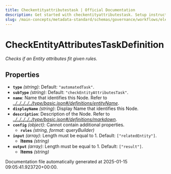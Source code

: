 ```yaml
---
title: Checkentityattributestask | Official Documentation
description: Get started with checkentityattributestask. Setup instructions, features, and configuration details inside.
slug: /main-concepts/metadata-standard/schemas/governance/workflows/elements/nodes/automatedtask/checkentityattributestask
---
```


# CheckEntityAttributesTaskDefinition

*Checks if an Entity attributes fit given rules.*

## Properties

- **`type`** *(string)*: Default: `"automatedTask"`.
- **`subType`** *(string)*: Default: `"checkEntityAttributesTask"`.
- **`name`**: Name that identifies this Node. Refer to *[../../../../../type/basic.json#/definitions/entityName](#/../../../../type/basic.json#/definitions/entityName)*.
- **`displayName`** *(string)*: Display Name that identifies this Node.
- **`description`**: Description of the Node. Refer to *[../../../../../type/basic.json#/definitions/markdown](#/../../../../type/basic.json#/definitions/markdown)*.
- **`config`** *(object)*: Cannot contain additional properties.
  - **`rules`** *(string, format: queryBuilder)*
- **`input`** *(array)*: Length must be equal to 1. Default: `["relatedEntity"]`.
  - **Items** *(string)*
- **`output`** *(array)*: Length must be equal to 1. Default: `["result"]`.
  - **Items** *(string)*


Documentation file automatically generated at 2025-01-15 09:05:41.923720+00:00.

